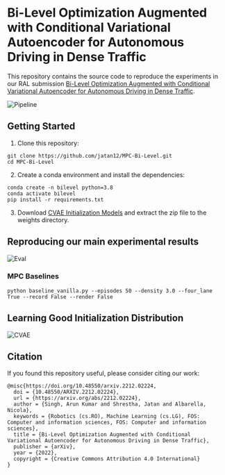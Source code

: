# Bi-Level Optimization Augmented with Conditional Variational Autoencoder for Autonomous Driving in Dense Traffic

This repository contains the source code to reproduce the experiments in our RAL submission [Bi-Level Optimization Augmented with Conditional Variational Autoencoder for Autonomous Driving in Dense Traffic](https://arxiv.org/abs/2212.02224).

![Pipeline](https://user-images.githubusercontent.com/38403732/209846154-865812a0-e1c4-474c-ba78-8dab36c4ac21.png)

## Getting Started

1. Clone this repository:

```
git clone https://github.com/jatan12/MPC-Bi-Level.git
cd MPC-Bi-Level
```
2. Create a conda environment and install the dependencies:

```
conda create -n bilevel python=3.8
conda activate bilevel
pip install -r requirements.txt
```
3. Download [CVAE Initialization Models](https://drive.google.com/file/d/19JP3UuHlVCR6XZB9mB5krZNmJXttPvvL/view?usp=share_link) and extract the zip file to the weights directory. 

## Reproducing our main experimental results

![Eval](https://user-images.githubusercontent.com/38403732/209851177-1d56bef3-8e77-4452-a9d1-f1a5c80f2260.png)

### MPC Baselines

```
python baseline_vanilla.py --episodes 50 --density 3.0 --four_lane True --record False --render False
```

## Learning Good Initialization Distribution

![CVAE](https://user-images.githubusercontent.com/38403732/209850972-7171caa7-6aff-48ab-aa32-dbdf5f5a1ffc.png)

## Citation

If you found this repository useful, please consider citing our work:

```
@misc{https://doi.org/10.48550/arxiv.2212.02224,
  doi = {10.48550/ARXIV.2212.02224},
  url = {https://arxiv.org/abs/2212.02224},
  author = {Singh, Arun Kumar and Shrestha, Jatan and Albarella, Nicola},
  keywords = {Robotics (cs.RO), Machine Learning (cs.LG), FOS: Computer and information sciences, FOS: Computer and information sciences},
  title = {Bi-Level Optimization Augmented with Conditional Variational Autoencoder for Autonomous Driving in Dense Traffic},
  publisher = {arXiv},
  year = {2022},
  copyright = {Creative Commons Attribution 4.0 International}
}
```
